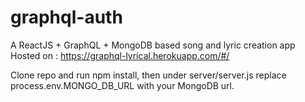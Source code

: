 # graphql-auth
A ReactJS + GraphQL  + MongoDB based song and lyric creation app
 Hosted on : https://graphql-lyrical.herokuapp.com/#/
 
 Clone repo and run npm install, then under server/server.js replace process.env.MONGO_DB_URL with your MongoDB url.

